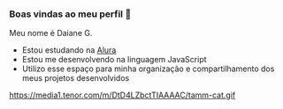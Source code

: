 ### Boas vindas ao meu perfil 🖤

Meu nome é Daiane G.

- Estou estudando na [Alura](https://www.alura.com.br)
- Estou me desenvolvendo na linguagem JavaScript
- Utilizo esse espaço para minha organização e compartilhamento dos meus projetos desenvolvidos


 https://media1.tenor.com/m/DtD4LZbctTIAAAAC/tamm-cat.gif



